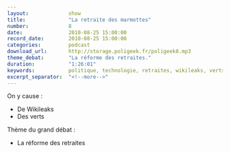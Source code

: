 ```yaml
---
layout:             show
title:              "La retraite des marmottes"
number:             8
date:               2010-08-25 15:00:00
record_date:        2010-08-25 15:00:00
categories:         podcast
download_url:       http://storage.poligeek.fr/poligeek8.mp3
theme_debat:        "La réforme des retraites."
duration:           "1:26:01"
keywords:           politique, technologie, retraites, wikileaks, verts, europe ecologie, sarkozy, woerth, bettencourt
excerpt_separator:  "<!--more-->"
---
```



On y cause :

- De Wikileaks
- Des verts

Thème du grand débat :

- La réforme des retraites
